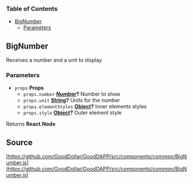 <!-- Generated by documentation.js. Update this documentation by updating the source code. -->

### Table of Contents

-   [BigNumber][1]
    -   [Parameters][2]

## BigNumber

Receives a number and a unit to display

### Parameters

-   `props` **Props** 
    -   `props.number` **[Number][3]?** Number to show
    -   `props.unit` **[String][4]?** Units for the number
    -   `props.elementStyles` **[Object][5]?** Inner elements styles
    -   `props.style` **[Object][5]?** Outer element style

Returns **React.Node** 

[1]: #bignumber

[2]: #parameters

[3]: https://developer.mozilla.org/docs/Web/JavaScript/Reference/Global_Objects/Number

[4]: https://developer.mozilla.org/docs/Web/JavaScript/Reference/Global_Objects/String

[5]: https://developer.mozilla.org/docs/Web/JavaScript/Reference/Global_Objects/Object
## Source
[https://github.com/GoodDollar/GoodDAPP/src/components/common/BigNumber.js](https://github.com/GoodDollar/GoodDAPP/src/components/common/BigNumber.js)

